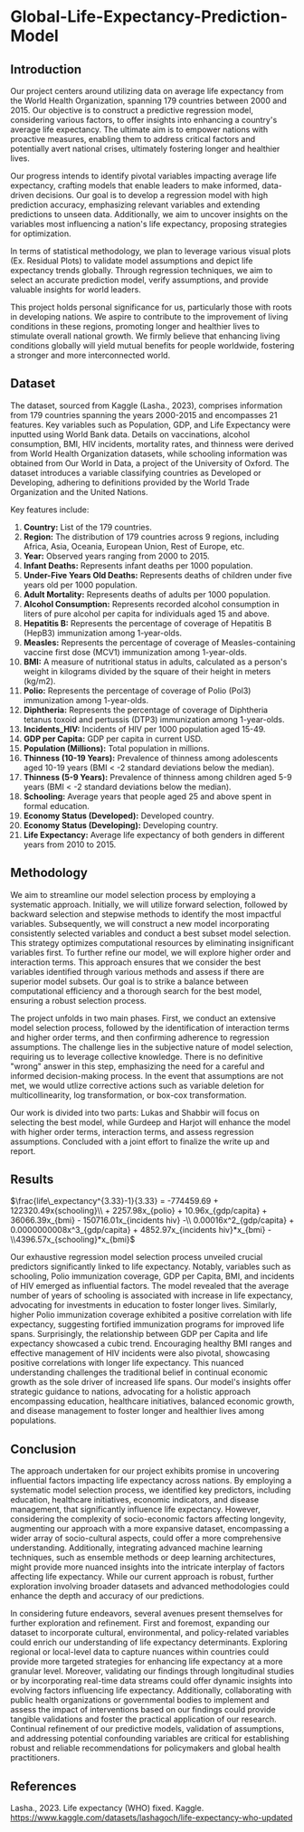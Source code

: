 # Global-Life-Expectancy-Prediction-Model

## Introduction

Our project centers around utilizing data on average life expectancy from the World Health Organization, spanning 179 countries between 2000 and 2015. Our objective is to construct a predictive regression model, considering various factors, to offer insights into enhancing a country's average life expectancy. The ultimate aim is to empower nations with proactive measures, enabling them to address critical factors and potentially avert national crises, ultimately fostering longer and healthier lives.

Our progress intends to identify pivotal variables impacting average life expectancy, crafting models that enable leaders to make informed, data-driven decisions. Our goal is to develop a regression model with high prediction accuracy, emphasizing relevant variables and extending predictions to unseen data. Additionally, we aim to uncover insights on the variables most influencing a nation's life expectancy, proposing strategies for optimization.

In terms of statistical methodology, we plan to leverage various visual plots (Ex. Residual Plots) to validate model assumptions and depict life expectancy trends globally. Through regression techniques, we aim to select an accurate prediction model, verify assumptions, and provide valuable insights for world leaders.

This project holds personal significance for us, particularly those with roots in developing nations. We aspire to contribute to the improvement of living conditions in these regions, promoting longer and healthier lives to stimulate overall national growth. We firmly believe that enhancing living conditions globally will yield mutual benefits for people worldwide, fostering a stronger and more interconnected world.

## Dataset

The dataset, sourced from Kaggle (Lasha., 2023), comprises information from 179 countries spanning the years 2000-2015 and encompasses 21 features. Key variables such as Population, GDP, and Life Expectancy were inputted using World Bank data. Details on vaccinations, alcohol consumption, BMI, HIV incidents, mortality rates, and thinness were derived from World Health Organization datasets, while schooling information was obtained from Our World in Data, a project of the University of Oxford. The dataset introduces a variable classifying countries as Developed or Developing, adhering to definitions provided by the World Trade Organization and the United Nations.

Key features include:

1. **Country:** List of the 179 countries.
2. **Region:** The distribution of 179 countries across 9 regions, including Africa, Asia, Oceania, European Union, Rest of Europe, etc.
3. **Year:** Observed years ranging from 2000 to 2015.
4. **Infant Deaths:** Represents infant deaths per 1000 population.
5. **Under-Five Years Old Deaths:** Represents deaths of children under five years old per 1000 population.
6. **Adult Mortality:** Represents deaths of adults per 1000 population.
7. **Alcohol Consumption:** Represents recorded alcohol consumption in liters of pure alcohol per capita for individuals aged 15 and above.
8. **Hepatitis B:** Represents the percentage of coverage of Hepatitis B (HepB3) immunization among 1-year-olds.
9. **Measles:** Represents the percentage of coverage of Measles-containing vaccine first dose (MCV1) immunization among 1-year-olds.
10. **BMI:** A measure of nutritional status in adults, calculated as a person's weight in kilograms divided by the square of their height in meters (kg/m2).
11. **Polio:** Represents the percentage of coverage of Polio (Pol3) immunization among 1-year-olds.
12. **Diphtheria:** Represents the percentage of coverage of Diphtheria tetanus toxoid and pertussis (DTP3) immunization among 1-year-olds.
13. **Incidents_HIV:** Incidents of HIV per 1000 population aged 15-49.
14. **GDP per Capita:** GDP per capita in current USD.
15. **Population (Millions):** Total population in millions.
16. **Thinness (10-19 Years):** Prevalence of thinness among adolescents aged 10-19 years (BMI < -2 standard deviations below the median).
17. **Thinness (5-9 Years):** Prevalence of thinness among children aged 5-9 years (BMI < -2 standard deviations below the median).
18. **Schooling:** Average years that people aged 25 and above spent in formal education.
19. **Economy Status (Developed):** Developed country.
20. **Economy Status (Developing):** Developing country.
21. **Life Expectancy:** Average life expectancy of both genders in different years from 2010 to 2015.

## Methodology

We aim to streamline our model selection process by employing a systematic approach. Initially, we will utilize forward selection, followed by backward selection and stepwise methods to identify the most impactful variables. Subsequently, we will construct a new model incorporating consistently selected variables and conduct a best subset model selection. This strategy optimizes computational resources by eliminating insignificant variables first. To further refine our model, we will explore higher order and interaction terms. This approach ensures that we consider the best variables identified through various methods and assess if there are superior model subsets. Our goal is to strike a balance between computational efficiency and a thorough search for the best model, ensuring a robust selection process.

The project unfolds in two main phases. First, we conduct an extensive model selection process, followed by the identification of interaction terms and higher order terms, and then confirming adherence to regression assumptions. The challenge lies in the subjective nature of model selection, requiring us to leverage collective knowledge. There is no definitive "wrong" answer in this step, emphasizing the need for a careful and informed decision-making process. In the event that assumptions are not met, we would utlize corrective actions such as variable deletion for multicollinearity, log transformation, or box-cox transformation.

Our work is divided into two parts: Lukas and Shabbir will focus on selecting the best model, while Gurdeep and Harjot will enhance the model with higher order terms, interaction terms, and assess regression assumptions. Concluded with a joint effort to finalize the write up and report.

## Results

$\frac{life\_expectancy^{3.33}-1}{3.33} = -774459.69 + 122320.49x{schooling}\\ + 2257.98x_{polio} + 10.96x_{gdp/capita} + 36066.39x_{bmi} - 150716.01x_{incidents hiv} -\\ 0.00016x^2_{gdp/capita} + 0.0000000008x^3_{gdp/capita} +  4852.97x_{incidents hiv}*x_{bmi} - \\4396.57x_{schooling}*x_{bmi}$

Our exhaustive regression model selection process unveiled crucial predictors significantly linked to life expectancy. Notably, variables such as schooling, Polio immunization coverage, GDP per Capita, BMI, and incidents of HIV emerged as influential factors. The model revealed that the average number of years of schooling is associated with increase in life expectancy, advocating for investments in education to foster longer lives. Similarly, higher Polio immunization coverage exhibited a positive correlation with life expectancy, suggesting fortified immunization programs for improved life spans. Surprisingly, the relationship between GDP per Capita and life expectancy showcased a cubic trend. Encouraging healthy BMI ranges and effective management of HIV incidents were also pivotal, showcasing positive correlations with longer life expectancy. This nuanced understanding challenges the traditional belief in continual economic growth as the sole driver of increased life spans. Our model's insights offer strategic guidance to nations, advocating for a holistic approach encompassing education, healthcare initiatives, balanced economic growth, and disease management to foster longer and healthier lives among populations.

## Conclusion

The approach undertaken for our project exhibits promise in uncovering influential factors impacting life expectancy across nations. By employing a systematic model selection process, we identified key predictors, including education, healthcare initiatives, economic indicators, and disease management, that significantly influence life expectancy. However, considering the complexity of socio-economic factors affecting longevity, augmenting our approach with a more expansive dataset, encompassing a wider array of socio-cultural aspects, could offer a more comprehensive understanding. Additionally, integrating advanced machine learning techniques, such as ensemble methods or deep learning architectures, might provide more nuanced insights into the intricate interplay of factors affecting life expectancy. While our current approach is robust, further exploration involving broader datasets and advanced methodologies could enhance the depth and accuracy of our predictions.

In considering future endeavors, several avenues present themselves for further exploration and refinement. First and foremost, expanding our dataset to incorporate cultural, environmental, and policy-related variables could enrich our understanding of life expectancy determinants. Exploring regional or local-level data to capture nuances within countries could provide more targeted strategies for enhancing life expectancy at a more granular level. Moreover, validating our findings through longitudinal studies or by incorporating real-time data streams could offer dynamic insights into evolving factors influencing life expectancy. Additionally, collaborating with public health organizations or governmental bodies to implement and assess the impact of interventions based on our findings could provide tangible validations and foster the practical application of our research. Continual refinement of our predictive models, validation of assumptions, and addressing potential confounding variables are critical for establishing robust and reliable recommendations for policymakers and global health practitioners.

## References

Lasha., 2023. Life expectancy (WHO) fixed. Kaggle. https://www.kaggle.com/datasets/lashagoch/life-expectancy-who-updated
